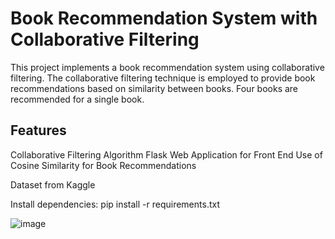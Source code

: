 # Book Recommendation System with Collaborative Filtering

This project implements a book recommendation system using collaborative filtering. The collaborative filtering technique is employed to provide book recommendations based on similarity between books.
Four books are recommended for a single book.

## Features
Collaborative Filtering Algorithm
Flask Web Application for Front End
Use of Cosine Similarity for Book Recommendations

Dataset from Kaggle 

Install dependencies:
pip install -r requirements.txt

![image](https://github.com/AmanJha1105/book-recommender-system/assets/125438101/9fc41a9a-3a4d-4a20-91d5-150f60b93789)





